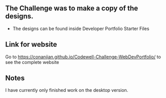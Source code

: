 ## The Challenge was to make a copy of the designs.
- The designs can be found inside Developer Portfolio Starter Files

## Link for website
Go to https://conanjian.github.io/Codewell-Challenge-WebDevPortfolio/ to see the complete website

## Notes
I have currently only finished work on the desktop version.